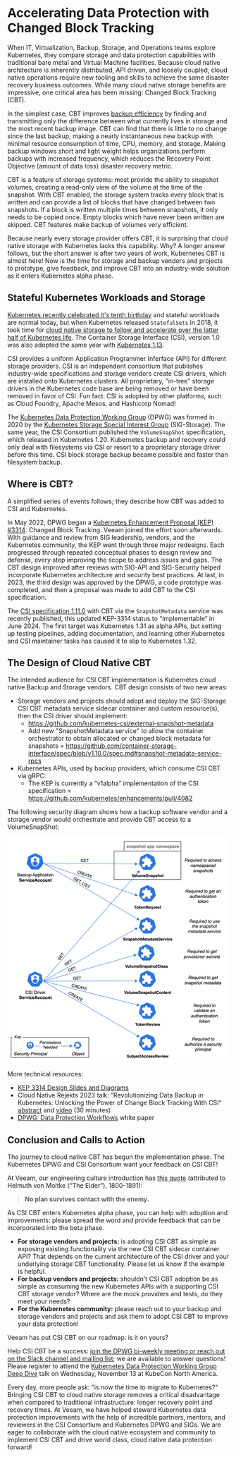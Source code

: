 #  Accelerating Data Protection with Changed Block Tracking

When IT, Virtualization, Backup, Storage, and Operations teams explore Kubernetes, they compare storage and data protection capabilities with traditional bare metal and Virtual Machine facilities. Because cloud native architecture is inherently distributed, API driven, and loosely coupled, cloud native operations require new tooling and skills to achieve the same disaster recovery business outcomes. While many cloud native storage benefits are impressive, one critical area has been missing: Changed Block Tracking (CBT).

In the simplest case, CBT improves [backup efficiency](https://en.wikipedia.org/wiki/Incremental_backup) by finding and transmitting only the difference between what currently lives in storage and the most recent backup image. CBT can find that there is little to no change since the last backup, making a nearly instantaneous new backup with minimal resource consumption of time, CPU, memory, and storage. Making backup windows short and light weight helps organizations perform backups with increased frequency, which reduces the Recovery Point Objective (amount of data loss) disaster recovery metric.

CBT is a feature of storage systems: most provide the ability to snapshot volumes, creating a read-only view of the volume at the time of the snapshot. With CBT enabled, the storage system tracks every block that is written and can provide a list of blocks that have changed between two snapshots.  If a block is written multiple times between snapshots, it only needs to be copied once. Empty blocks which have never been written are skipped. CBT features make backup of volumes very efficient.

Because nearly every storage provider offers CBT, it is surprising that cloud native storage with Kubernetes lacks this capability. Why? A longer answer follows, but the short answer is after two years of work, Kubernetes CBT is almost here! Now is the time for storage and backup vendors and projects to prototype, give feedback, and improve CBT into an industry-wide solution as it enters Kubernetes alpha phase.

## Stateful Kubernetes Workloads and Storage

[Kubernetes recently celebrated it's tenth birthday](https://www.cncf.io/blog/2024/06/07/kubernetes-is-ten-years-old/) and stateful workloads are normal today, but when Kubernetes released `StatefulSets` in 2018, it took time for [cloud native storage to follow and accelerate over the latter half of Kubernetes life](https://www.veeam.com/blog/stateful-vs-stateless-kubernetes.html). The Container Storage Interface (CSI), version 1.0 was also adopted the same year with [Kubernetes 1.13](https://kubernetes.io/blog/2018/12/03/kubernetes-1-13-release-announcement/).

CSI provides a uniform Application Programmer Inferface (API) for different storage providers. CSI is an independent consortium that publishes industry-wide specifications and storage vendors create CSI drivers, which are installed onto Kubernetes clusters. All  proprietary, "in-tree" storage drivers in the Kubernetes code base are being removed or have been removed in favor of CSI. Fun fact: CSI is adopted by other platforms, such as Cloud Foundry, Apache Mesos, and Hashicorp Nomad!

The [Kubernetes Data Protection Working Group](https://github.com/kubernetes/community/blob/master/wg-data-protection/README.md) (DPWG) was formed in 2020 by the [Kubernetes Storage Special Interest Group](https://github.com/kubernetes/community/tree/master/sig-storage) (SIG-Storage). The same year, the CSI Consortium published the `VolumeSnapShot` specification, which released in Kubernetes 1.20. Kubernetes backup and recovery could only deal with filesystems via CSI or resort to a proprietary storage driver before this time. CSI block storage backup became possible and faster than filesystem backup.

## Where is CBT?

A simplified series of events follows; they describe how CBT was added to CSI and Kubernetes.

In May 2022, DPWG began a [Kubernetes Enhancement Proposal (KEP) #3314](https://github.com/kubernetes/enhancements/pull/4082): Changed Block Tracking. Veeam joined the effort soon afterwards. With guidance and review from SIG leadership, vendors, and the Kubernetes community, the KEP went through three major redesigns. Each progressed through repeated conceptual phases to design review and defense, every step improving the scope to address issues and gaps. The CBT design improved after reviews with SIG-API and SIG-Security helped incorporate Kubernetes architecture and security best practices. At last, in 2023, the third design was approved by the DPWG, a code prototype was completed, and then a proposal was made to add CBT to the CSI specification.

The [CSI specification 1.11.0](https://github.com/container-storage-interface/spec/releases/tag/v1.10.0) with CBT via the `SnapshotMetadata` service was recently published, this updated KEP-3314 status to “implementable” in June 2024. The first target was Kubernetes 1.31 as alpha APIs, but setting up testing pipelines, adding documentation, and learning other Kubernetes and CSI maintainer tasks has caused it to slip to Kubernetes 1.32.

## The Design of Cloud Native CBT

The intended audience for CSI CBT implementation is Kubernetes cloud native Backup and Storage vendors. CBT design consists of two new areas:

- Storage vendors and projects should adopt and deploy the SIG-Storage CSI CBT metadata service sidecar container and custom resource(s), then the CSI driver should implement:
    - https://github.com/kubernetes-csi/external-snapshot-metadata
    - Add new "SnapshotMetadata service" to allow the container orchestrator to obtain allocated or changed block metadata for snapshots = https://github.com/container-storage-interface/spec/blob/v1.10.0/spec.md#snapshot-metadata-service-rpcs
-	Kubernetes APIs, used by backup providers, which consume CSI CBT via gRPC:
    - The KEP is currently a “v1alpha” implementation of the CSI specification = https://github.com/kubernetes/enhancements/pull/4082

The following security diagram shows how a backup software vendor and a storage vendor would orchestrate and provide CBT access to a VolumeSnapShot:

![CSI-CBT-security](CSI-CBT-security.png)

More technical resources:
- [KEP 3314 Design Slides and Diagrams](https://docs.google.com/presentation/d/11nCmMkOEm5sY7zGQeXmsAV2wR7mb8HUYPKWyXhyD86o/edit#slide=id.p)
-	Cloud Native Rejekts 2023 talk: “Revolutionizing Data Backup in Kubernetes: Unlocking the Power of Change Block Tracking With CSI“ [abstract](https://cfp.cloud-native.rejekts.io/cloud-native-rejekts-na-chicago-2023/talk/HGPYB3/) and [video](https://www.youtube.com/watch?v=sV1skj7OW7Y&list=PLnfCaIV4aZe-4zfJeSl1bN9xKBhlIEGSt&index=29) (30 minutes)
-	[DPWG: Data Protection Workflows](https://github.com/kubernetes/community/blob/master/wg-data-protection/data-protection-workflows-white-paper.md) white paper

## Conclusion and Calls to Action

The journey to cloud native CBT has begun the implementation phase. The Kubernetes DPWG and CSI Consortium want your feedback on CSI CBT!

At Veeam, our engineering culture introduction has [this quote](https://quoteinvestigator.com/2021/05/04/no-plan/) (attributed to Helmuth von Moltke (“The Elder”), 1800-1891):
> **No plan survives contact with the enemy.**


As CSI CBT enters Kubernetes alpha phase, you can help with adoption and improvements: please spread the word and provide feedback that can be incorporated into the beta phase. 
- __For storage vendors and projects:__ is adopting CSI CBT as simple as exposing existing functionality via the new CSI CBT sidecar container API? That depends on the current architecture of the CSI driver and your underlying storage CBT functionality. Please let us know if the example is helpful.
- __For backup vendors and projects:__ shouldn't CSI CBT adoption be as simple as consuming the new Kubernetes APIs with a supporting CSI CBT storage vendor? Where are the mock providers and tests, do they meet your needs?
- __For the Kubernetes community:__ please reach out to your backup and storage vendors and projects and ask them to adopt CSI CBT to improve your data protection!

Veeam has put CSI CBT on our roadmap: is it on yours?

Help CSI CBT be a success: [join the DPWG bi-weekly meeting or reach out on the Slack channel and mailing list](https://github.com/kubernetes/community/blob/master/wg-data-protection/README.md#meetings); we are available to answer questions! Please register to attend the [Kubernetes Data Protection Working Group Deep Dive](https://kccncna2024.sched.com/event/1hovn/kubernetes-data-protection-wg-deep-dive-dave-smith-uchida-veeam?iframe=no&w=100%25&sidebar=yes&bg=no) talk on Wednesday, November 13 at KubeCon North America.

Every day, more people ask: "is now the time to migrate to Kubernetes?" Bringing CSI CBT to cloud native storage removes a critical disadvantage when compared to traditional infrastructure: longer recovery point and recovery times. At Veeam, we have helped steward Kubernetes data protection improvements with the help of incredible partners, mentors, and reviewers in the CSI Consortium and Kubernetes DPWG and SIGs. We are eager to collaborate with the cloud native ecosystem and community to implement CSI CBT and drive world class, cloud native data protection forward!
